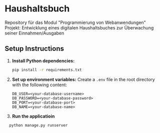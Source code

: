 # Haushaltsbuch
Repository für das Modul "Programmierung von Webanwendungen"
Projekt: Entwicklung eines digitalen Haushaltsbuches zur Überwachung seiner Einnahmen/Ausgaben

## Setup Instructions

1. **Install Python dependencies:**
   ```sh
   pip install -r requirements.txt
   ```

2. **Set up environment variables:**
   Create a `.env` file in the root directory with the following content:
   ```env
   DB_USER=<your-database-username>
   DB_PASSWORD=<your-database-password>
   DB_PORT=<your-database-port>
   DB_NAME=<your-database-name>
   ```
3. **Run the applicatioin**
 ```sh
   python manage.py runserver
```